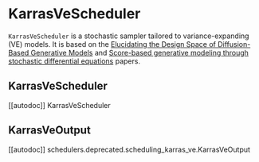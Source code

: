 <!--Copyright 2025 The HuggingFace Team. All rights reserved.

Licensed under the Apache License, Version 2.0 (the "License"); you may not use this file except in compliance with
the License. You may obtain a copy of the License at

http://www.apache.org/licenses/LICENSE-2.0

Unless required by applicable law or agreed to in writing, software distributed under the License is distributed on
an "AS IS" BASIS, WITHOUT WARRANTIES OR CONDITIONS OF ANY KIND, either express or implied. See the License for the
specific language governing permissions and limitations under the License.
-->

# KarrasVeScheduler

`KarrasVeScheduler` is a stochastic sampler tailored to variance-expanding (VE) models. It is based on the [Elucidating the Design Space of Diffusion-Based Generative Models](https://huggingface.co/papers/2206.00364) and [Score-based generative modeling through stochastic differential equations](https://huggingface.co/papers/2011.13456) papers.

## KarrasVeScheduler
[[autodoc]] KarrasVeScheduler

## KarrasVeOutput
[[autodoc]] schedulers.deprecated.scheduling_karras_ve.KarrasVeOutput